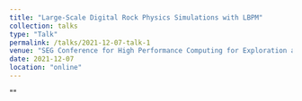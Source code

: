 ```yaml
---
title: "Large-Scale Digital Rock Physics Simulations with LBPM"
collection: talks
type: "Talk"
permalink: /talks/2021-12-07-talk-1
venue: "SEG Conference for High Performance Computing for Exploration and Reservoir Development"
date: 2021-12-07
location: "online"
---
```


""

